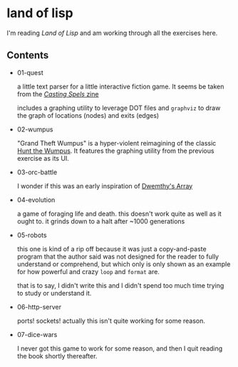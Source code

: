 # land of lisp

I'm reading *Land of Lisp* and am working through all the exercises here.

## Contents

- 01-quest

    a little text parser for a little interactive fiction game. It seems be
    taken from the [*Casting Spels* zine][casting spels]

    includes a graphing utility to leverage DOT files and `graphviz` to draw
    the graph of locations (nodes) and exits (edges)

- 02-wumpus

    "Grand Theft Wumpus" is a hyper-violent reimagining of the classic [Hunt
    the Wumpus]. It features the graphing utility from the previous exercise as
    its UI.

[casting spels]: http://www.lisperati.com/casting.html
[Hunt the Wumpus]: https://en.wikipedia.org/wiki/Hunt_the_Wumpus

- 03-orc-battle

    I wonder if this was an early inspiration of [Dwemthy's Array]

[Dwemthy's Array]: https://poignant.guide/dwemthy/

- 04-evolution

    a game of foraging life and death. this doesn't work quite as well as it
    ought to. it grinds down to a halt after ~1000 generations

- 05-robots

    this one is kind of a rip off because it was just a copy-and-paste program
    that the author said was not designed for the reader to fully understand or
    comprehend, but which only is only shown as an example for how powerful and
    crazy `loop` and `format` are.

    that is to say, I didn't write this and I didn't spend too much time trying
    to study or understand it.

- 06-http-server

    ports! sockets! actually this isn't quite working for some reason.

- 07-dice-wars

    I never got this game to work for some reason, and then I quit reading the
    book shortly thereafter.
